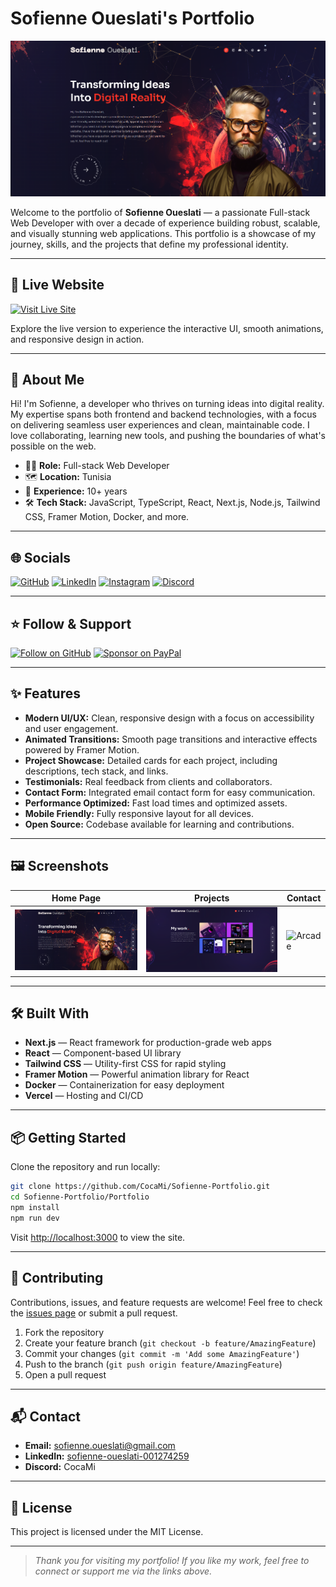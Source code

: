 # Sofienne Oueslati's Portfolio

![Portfolio Screenshot](Portfolio/public/thumb-1.jpg)

Welcome to the portfolio of **Sofienne Oueslati** — a passionate Full-stack Web Developer with over a decade of experience building robust, scalable, and visually stunning web applications. This portfolio is a showcase of my journey, skills, and the projects that define my professional identity.

---

## 🚀 Live Website

[![Visit Live Site](https://img.shields.io/badge/Live%20Demo-%23007ACC?style=for-the-badge&logo=vercel&logoColor=white)](https://cocami.vercel.app)

Explore the live version to experience the interactive UI, smooth animations, and responsive design in action.

---

## 🌟 About Me

Hi! I'm Sofienne, a developer who thrives on turning ideas into digital reality. My expertise spans both frontend and backend technologies, with a focus on delivering seamless user experiences and clean, maintainable code. I love collaborating, learning new tools, and pushing the boundaries of what's possible on the web.

- 🧑‍💻 **Role:** Full-stack Web Developer
- 🗺️ **Location:** Tunisia
- 💼 **Experience:** 10+ years
- 🛠️ **Tech Stack:** JavaScript, TypeScript, React, Next.js, Node.js, Tailwind CSS, Framer Motion, Docker, and more.

---

## 🌐 Socials

[![GitHub](https://img.shields.io/badge/GitHub-%2312100E?style=for-the-badge&logo=github&logoColor=white)](https://github.com/CocaMi)
[![LinkedIn](https://img.shields.io/badge/LinkedIn-%230077B5?style=for-the-badge&logo=linkedin&logoColor=white)](https://www.linkedin.com/in/sofienne-oueslati-001274259)
[![Instagram](https://img.shields.io/badge/Instagram-%23E4405F?style=for-the-badge&logo=instagram&logoColor=white)](https://www.instagram.com/cocami1230)
[![Discord](https://img.shields.io/badge/Discord-%235865F2?style=for-the-badge&logo=discord&logoColor=white)](https://discord.com/users/301816089879511040)

---

## ⭐️ Follow & Support

[![Follow on GitHub](https://img.shields.io/github/followers/CocaMi?label=Follow&style=social)](https://github.com/CocaMi)
[![Sponsor on PayPal](https://img.shields.io/badge/PayPal-00457C?style=for-the-badge&logo=paypal&logoColor=white)](https://paypal.me/CocaMi)

---

## ✨ Features

- **Modern UI/UX:** Clean, responsive design with a focus on accessibility and user engagement.
- **Animated Transitions:** Smooth page transitions and interactive effects powered by Framer Motion.
- **Project Showcase:** Detailed cards for each project, including descriptions, tech stack, and links.
- **Testimonials:** Real feedback from clients and collaborators.
- **Contact Form:** Integrated email contact form for easy communication.
- **Performance Optimized:** Fast load times and optimized assets.
- **Mobile Friendly:** Fully responsive layout for all devices.
- **Open Source:** Codebase available for learning and contributions.

---

## 🖼️ Screenshots

| Home Page | Projects | Contact |
|-----------|----------|---------|
| ![Home](Portfolio/public/thumb-1.jpg) | ![Projects](Portfolio/public/thumb-2.jpg) | ![Arcade](Protfolio/public/thumb3.jpg) |

---

## 🛠️ Built With

- **Next.js** — React framework for production-grade web apps
- **React** — Component-based UI library
- **Tailwind CSS** — Utility-first CSS for rapid styling
- **Framer Motion** — Powerful animation library for React
- **Docker** — Containerization for easy deployment
- **Vercel** — Hosting and CI/CD

---

## 📦 Getting Started

Clone the repository and run locally:

```bash
git clone https://github.com/CocaMi/Sofienne-Portfolio.git
cd Sofienne-Portfolio/Portfolio
npm install
npm run dev
```

Visit [http://localhost:3000](http://localhost:3000) to view the site.

---

## 🤝 Contributing

Contributions, issues, and feature requests are welcome! Feel free to check the [issues page](https://github.com/CocaMi/Sofienne-Portfolio/issues) or submit a pull request.

1. Fork the repository
2. Create your feature branch (`git checkout -b feature/AmazingFeature`)
3. Commit your changes (`git commit -m 'Add some AmazingFeature'`)
4. Push to the branch (`git push origin feature/AmazingFeature`)
5. Open a pull request

---

## 📬 Contact

- **Email:** [sofienne.oueslati@gmail.com](mailto:sofienne.oueslati@gmail.com)
- **LinkedIn:** [sofienne-oueslati-001274259](https://www.linkedin.com/in/sofienne-oueslati-001274259)
- **Discord:** CocaMi

---

## 📄 License

This project is licensed under the MIT License.

---

> _Thank you for visiting my portfolio! If you like my work, feel free to connect or support me via the links above._
